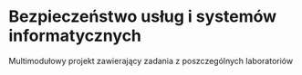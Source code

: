 # Bezpieczeństwo usług i systemów informatycznych
Multimodułowy projekt zawierający zadania z poszczególnych laboratoriów